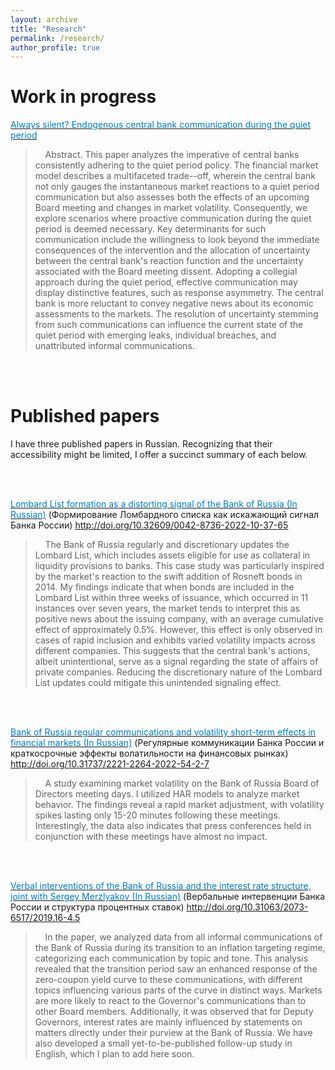 ```yaml
---
layout: archive
title: "Research"
permalink: /research/
author_profile: true
---
```

Work in progress
======
[<span style="color:#007CBB">Always silent? Endogenous central bank communication during the quiet period</span>](https://olegtelegin.github.io/files/OlegTeleginQuietPeriod.pdf) 
> &nbsp;&nbsp;&nbsp; Abstract. This paper analyzes the imperative of central banks consistently adhering to the quiet period policy. The financial market model describes a multifaceted trade--off, wherein the central bank not only gauges the instantaneous market reactions to a quiet period communication but also assesses both the effects of an upcoming Board meeting and changes in market volatility. Consequently, we explore scenarios where proactive communication during the quiet period is deemed necessary. Key determinants for such communication include the willingness to look beyond the immediate consequences of the intervention and the allocation of uncertainty between the central bank's reaction function and the uncertainty associated with the Board meeting dissent. Adopting a collegial approach during the quiet period, effective communication may display distinctive features, such as response asymmetry. The central bank is more reluctant to convey negative news about its economic assessments to the markets. The resolution of uncertainty stemming from such communications can influence the current state of the quiet period with emerging leaks, individual breaches, and unattributed informal communications.

<br>
<br>

Published papers
======
I have three published papers in Russian. Recognizing that their accessibility might be limited, I offer a succinct summary of each below.

<br>
<br>

[<span style="color:#007CBB">Lombard List formation as a distorting signal of the Bank of Russia (In Russian)</span>](https://olegtelegin.github.io/files/Oleg_Telegin_Lombard_List.pdf) (Формирование Ломбардного списка как искажающий сигнал Банка России) http://doi.org/10.32609/0042-8736-2022-10-37-65
> &nbsp;&nbsp;&nbsp; The Bank of Russia regularly and discretionary updates the Lombard List, which includes assets eligible for use as collateral in liquidity provisions to banks. This case study was particularly inspired by the market's reaction to the swift addition of Rosneft bonds in 2014. My findings indicate that when bonds are included in the Lombard List within three weeks of issuance, which occurred in 11 instances over seven years, the market tends to interpret this as positive news about the issuing company, with an average cumulative effect of approximately 0.5%. However, this effect is only observed in cases of rapid inclusion and exhibits varied volatility impacts across different companies. This suggests that the central bank's actions, albeit unintentional, serve as a signal regarding the state of affairs of private companies. Reducing the discretionary nature of the Lombard List updates could mitigate this unintended signaling effect.

<br>
<br>

[<span style="color:#007CBB">Bank of Russia regular communications and volatility short-term effects in financial markets (In Russian)</span>](https://olegtelegin.github.io/files/Oleg_Telegin_CB_volatility.pdf) (Регулярные коммуникации Банка России и краткосрочные эффекты волатильности на финансовых рынках) http://doi.org/10.31737/2221-2264-2022-54-2-7
> &nbsp;&nbsp;&nbsp; A study examining market volatility on the Bank of Russia Board of Directors meeting days. I utilized HAR models to analyze market behavior. The findings reveal a rapid market adjustment, with volatility spikes lasting only 15-20 minutes following these meetings. Interestingly, the data also indicates that press conferences held in conjunction with these meetings have almost no impact.

<br>
<br>

[<span style="color:#007CBB">Verbal interventions of the Bank of Russia and the interest rate structure, joint with Sergey Merzlyakov (In Russian)</span>](https://olegtelegin.github.io/files/Telegin_Oleg_Verbal_Interventions.pdf)  (Вербальные интервенции Банка России и структура процентных ставок) http://doi.org/10.31063/2073-6517/2019.16-4.5
> &nbsp;&nbsp;&nbsp; In the paper, we analyzed data from all informal communications of the Bank of Russia during its transition to an inflation targeting regime, categorizing each communication by topic and tone. This analysis revealed that the transition period saw an enhanced response of the zero-coupon yield curve to these communications, with different topics influencing various parts of the curve in distinct ways. Markets are more likely to react to the Governor's communications than to other Board members. Additionally, it was observed that for Deputy Governors, interest rates are mainly influenced by statements on matters directly under their purview at the Bank of Russia. We have also developed a small yet-to-be-published follow-up study in English, which I plan to add here soon.



